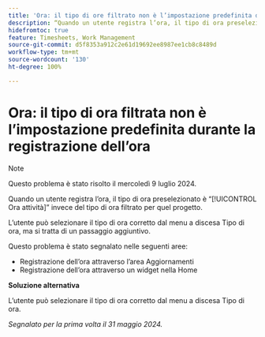 ```yaml
---
title: 'Ora: il tipo di ore filtrato non è l’impostazione predefinita durante la registrazione dell’ora'
description: “Quando un utente registra l’ora, il tipo di ora preselezionato è Ora attività invece del tipo di ora filtrato per quel progetto.”
hidefromtoc: true
feature: Timesheets, Work Management
source-git-commit: d5f8353a912c2e61d19692ee8987ee1cb8c8489d
workflow-type: tm+mt
source-wordcount: '130'
ht-degree: 100%

---
```



# Ora: il tipo di ora filtrata non è l’impostazione predefinita durante la registrazione dell’ora

>[!NOTE]
>
>Questo problema è stato risolto il mercoledì 9 luglio 2024.

Quando un utente registra l’ora, il tipo di ora preselezionato è “[!UICONTROL Ora attività]” invece del tipo di ora filtrato per quel progetto.

L’utente può selezionare il tipo di ora corretto dal menu a discesa Tipo di ora, ma si tratta di un passaggio aggiuntivo.

Questo problema è stato segnalato nelle seguenti aree:

* Registrazione dell’ora attraverso l’area Aggiornamenti
* Registrazione dell’ora attraverso un widget nella Home

**Soluzione alternativa**

L’utente può selezionare il tipo di ora corretto dal menu a discesa Tipo di ora.

_Segnalato per la prima volta il 31 maggio 2024._
